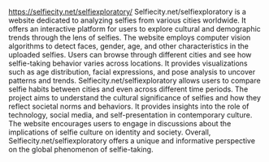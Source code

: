 https://selfiecity.net/selfiexploratory/
Selfiecity.net/selfiexploratory is a website dedicated to analyzing selfies from various cities worldwide. It offers an interactive platform for users to explore cultural and demographic trends through the lens of selfies. The website employs computer vision algorithms to detect faces, gender, age, and other characteristics in the uploaded selfies. Users can browse through different cities and see how selfie-taking behavior varies across locations. It provides visualizations such as age distribution, facial expressions, and pose analysis to uncover patterns and trends. Selfiecity.net/selfiexploratory allows users to compare selfie habits between cities and even across different time periods. The project aims to understand the cultural significance of selfies and how they reflect societal norms and behaviors. It provides insights into the role of technology, social media, and self-presentation in contemporary culture. The website encourages users to engage in discussions about the implications of selfie culture on identity and society. Overall, Selfiecity.net/selfiexploratory offers a unique and informative perspective on the global phenomenon of selfie-taking.
